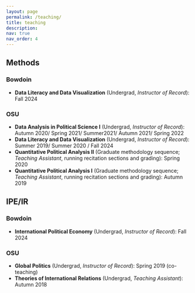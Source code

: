 ```yaml
---
layout: page
permalink: /teaching/
title: teaching
description: 
nav: true
nav_order: 4
---
```


## Methods

### Bowdoin 
  - **Data Literacy and Data Visualization** (Undergrad, *Instructor of Record*): Fall 2024
    
### OSU 
  - **Data Analysis in Political Science I** (Undergrad, *Instructor of Record*): Autumn 2020/ Spring 2021/ Summer2021/ Autumn 2021/ Spring 2022
  - **Data Literacy and Data Visualization** (Undergrad, *Instructor of Record*): Summer 2019/ Summer 2020 / Fall 2024
  - **Quantitative Political Analysis II** (Graduate methodology sequence; *Teaching Assistant*, running recitation sections and grading): Spring 2020
  - **Quantitative Political Analysis I** (Graduate methodology sequence; *Teaching Assistant*, running recitation sections and grading): Autumn 2019


   
## IPE/IR

### Bowdoin 
  - **International Political Economy** (Undergrad, *Instructor of Record*): Fall 2024
    
### OSU
  - **Global Politics** (Undergrad, *Instructor of Record*): Spring 2019 (co-teaching)
  - **Theories of International Relations** (Undergrad, *Teaching Assistant*): Autumn 2018  
